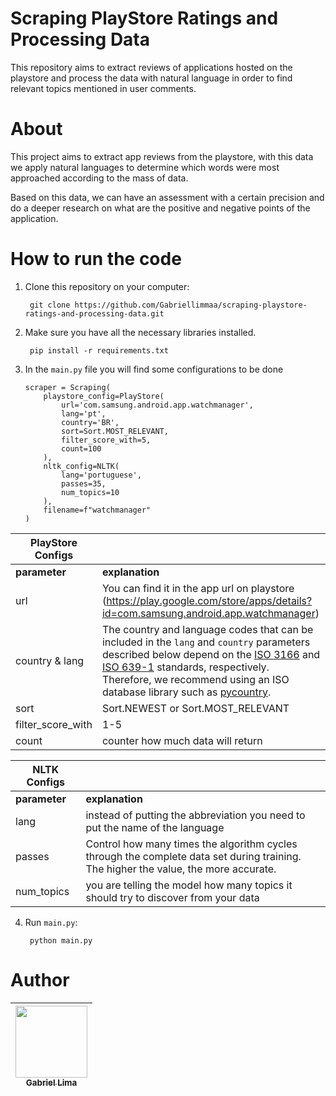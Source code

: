 # Scraping PlayStore Ratings and Processing Data

This repository aims to extract reviews of applications hosted on the playstore and process the data with natural language in order to find relevant topics mentioned in user comments.

# About

This project aims to extract app reviews from the playstore, with this data we apply natural languages to determine which words were most approached according to the mass of data.

Based on this data, we can have an assessment with a certain precision and do a deeper research on what are the positive and negative points of the application.

# How to run the code

1. Clone this repository on your computer:
     
        git clone https://github.com/Gabriellimmaa/scraping-playstore-ratings-and-processing-data.git
      
2. Make sure you have all the necessary libraries installed.
     
        pip install -r requirements.txt
      
3. In the `main.py` file you will find some configurations to be done
   ```
   scraper = Scraping(
       playstore_config=PlayStore(
           url='com.samsung.android.app.watchmanager',
           lang='pt',
           country='BR',
           sort=Sort.MOST_RELEVANT,
           filter_score_with=5,
           count=100
       ),
       nltk_config=NLTK(
           lang='portuguese',
           passes=35,
           num_topics=10
       ),
       filename=f"watchmanager"
   )
   ```

| PlayStore Configs   |                                                                                                                                                                                                                                                                                                                                                                                                                             |
| ------------------- | --------------------------------------------------------------------------------------------------------------------------------------------------------------------------------------------------------------------------------------------------------------------------------------------------------------------------------------------------------------------------------------------------------------------------- |
| **parameter** | **explanation**                                                                                                                                                                                                                                                                                                                                                                                                       |
| url                 | You can find it in the app url on playstore<br />(https://play.google.com/store/apps/details?id=com.samsung.android.app.watchmanager)                                                                                                                                                                                                                                                                                       |
| country & lang      | The country and language codes that can be included in the `lang` and `country` parameters described below depend on the [ISO 3166](https://en.wikipedia.org/wiki/List_of_ISO_3166_country_codes) and [ISO 639-1](https://en.wikipedia.org/wiki/List_of_ISO_639-1_codes) standards, respectively. <br />Therefore, we recommend using an ISO database library such as [pycountry](https://github.com/flyingcircusio/pycountry). |
| sort                | Sort.NEWEST or Sort.MOST_RELEVANT                                                                                                                                                                                                                                                                                                                                                                                           |
| filter_score_with   | 1-5                                                                                                                                                                                                                                                                                                                                                                                                                         |
| count               | counter how much data will return                                                                                                                                                                                                                                                                                                                                                                                           |

| NLTK Configs        |                                                                                                                                          |
| ------------------- | ---------------------------------------------------------------------------------------------------------------------------------------- |
| **parameter** | **explanation**                                                                                                                    |
| lang                | instead of putting the abbreviation you need to put the name of the language                                                             |
| passes              | Control how many times the algorithm cycles through the complete data set during training.<br />The higher the value, the more accurate. |
| num_topics          | you are telling the model how many topics it should try to discover from your data                                                       |

4. Run `main.py`:
     
        python main.py
      
# Author
| [<img src="https://github.com/Gabriellimmaa.png" width=115><br><sub>Gabriel Lima</sub>](https://github.com/Gabriellimmaa) |
| :---: 
